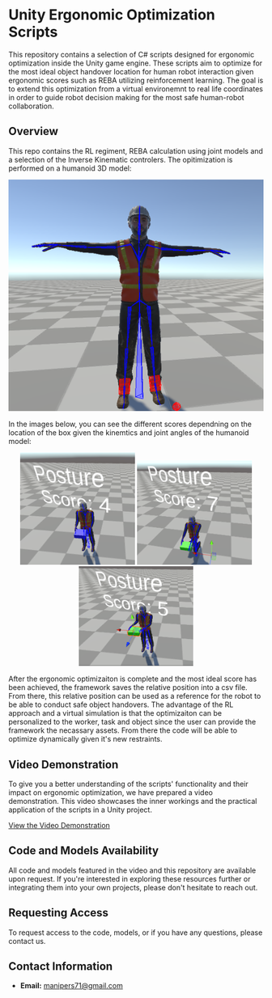 
# Unity Ergonomic Optimization Scripts

This repository contains a selection of C# scripts designed for ergonomic optimization inside the Unity game engine. These scripts aim to optimize for the most ideal object handover location for human robot interaction given ergonomic scores such as REBA utilizing reinforcement learning. The goal is to extend this optimization from a virtual environemnt to real life coordinates in order to guide robot decision making for the most safe human-robot collaboration.
## Overview
This repo contains the RL regiment, REBA calculation using joint models and a selection of the Inverse Kinematic controlers.
The opitimization is performed on a humanoid 3D model:

<p align="center">
  <img src="/Humanoid_Model.png "3D" alt="3D Worker Model" title="3D Worker Model"/>
</p>

In the images below, you can see the different scores dependning on the location of the box given the kinemtics and joint angles of the humanoid model:

<p align="center">
  <img src="./Score4.png"  width="45%"/>
  <img src="./Score7.png"  width="45%"/>
  <img src="./Score5.png"  width="45%"/>
</p>

After the ergonomic optimizaiton is complete and the most ideal score has been achieved, the framework saves the relative position into a csv file. From there, this relative position can be used as a reference for the robot to be able to conduct safe object handovers. 
The advantage of the RL approach and a virtual simulation is that the optimizaiton can be personalized to the worker, task and object since the user can provide the framework the necassary assets. From there the code will be able to optimize dynamically given it's new restraints. 
## Video Demonstration

To give you a better understanding of the scripts' functionality and their impact on ergonomic optimization, we have prepared a video demonstration. This video showcases the inner workings and the practical application of the scripts in a Unity project.

[View the Video Demonstration](https://youtu.be/cczKqe4NbuI)



## Code and Models Availability

All code and models featured in the video and this repository are available upon request. If you're interested in exploring these resources further or integrating them into your own projects, please don't hesitate to reach out.

## Requesting Access

To request access to the code, models, or if you have any questions, please contact us.

## Contact Information

- **Email:** [manipers71@gmail.com](mailto:your.email@example.com)

